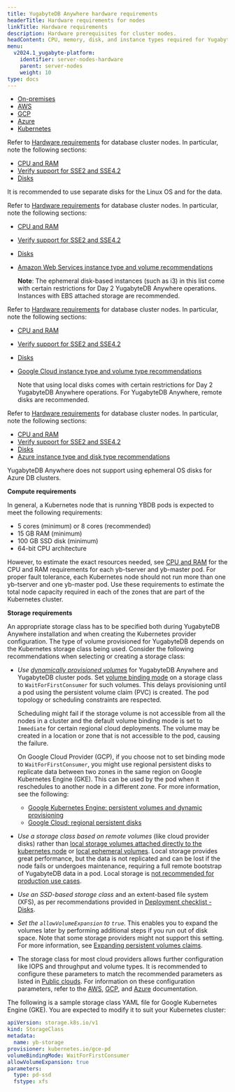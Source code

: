 ```yaml
---
title: YugabyteDB Anywhere hardware requirements
headerTitle: Hardware requirements for nodes
linkTitle: Hardware requirements
description: Hardware prerequisites for cluster nodes.
headContent: CPU, memory, disk, and instance types required for YugabyteDB
menu:
  v2024.1_yugabyte-platform:
    identifier: server-nodes-hardware
    parent: server-nodes
    weight: 10
type: docs
---
```


<ul class="nav nav-tabs-alt nav-tabs-yb custom-tabs">
  <li>
    <a href="#onprem" class="nav-link active" id="onprem-tab" data-bs-toggle="tab"
      role="tab" aria-controls="onprem" aria-selected="true">
      <i class="fa-solid fa-building"></i>
      On-premises
    </a>
  </li>
  <li>
    <a href="#aws" class="nav-link" id="aws-tab" data-bs-toggle="tab"
      role="tab" aria-controls="aws" aria-selected="false">
      <i class="fa-brands fa-aws"></i>
      AWS
    </a>
  </li>
  <li>
    <a href="#gcp" class="nav-link" id="gcp-tab" data-bs-toggle="tab"
      role="tab" aria-controls="gcp" aria-selected="false">
      <i class="fa-brands fa-google"></i>
      GCP
    </a>
  </li>
  <li>
    <a href="#azure" class="nav-link" id="azure-tab" data-bs-toggle="tab"
      role="tab" aria-controls="azure" aria-selected="false">
      <i class="fa-brands fa-microsoft"></i>
      Azure
    </a>
  </li>
  <li>
    <a href="#k8s" class="nav-link" id="k8s-tab" data-bs-toggle="tab"
      role="tab" aria-controls="k8s" aria-selected="false">
      <i class="fa-regular fa-dharmachakra"></i>
      Kubernetes
    </a>
  </li>
</ul>

<div class="tab-content">
  <div id="onprem" class="tab-pane fade show active" role="tabpanel" aria-labelledby="onprem-tab">

Refer to [Hardware requirements](../../../deploy/checklist/#hardware-requirements) for database cluster nodes. In particular, note the following sections:

- [CPU and RAM](../../../deploy/checklist/#cpu-and-ram)
- [Verify support for SSE2 and SSE4.2](../../../deploy/checklist/#verify-support-for-sse2-and-sse4-2)
- [Disks](../../../deploy/checklist/#disks)

It is recommended to use separate disks for the Linux OS and for the data.

  </div>

  <div id="aws" class="tab-pane fade" role="tabpanel" aria-labelledby="aws-tab">

Refer to [Hardware requirements](../../../deploy/checklist/#hardware-requirements) for database cluster nodes. In particular, note the following sections:

- [CPU and RAM](../../../deploy/checklist/#cpu-and-ram)
- [Verify support for SSE2 and SSE4.2](../../../deploy/checklist/#verify-support-for-sse2-and-sse4-2)
- [Disks](../../../deploy/checklist/#disks)
- [Amazon Web Services instance type and volume recommendations](../../../deploy/checklist/#amazon-web-services-aws)

  **Note**: The ephemeral disk-based instances (such as i3) in this list come with certain restrictions for Day 2 YugabyteDB Anywhere operations. Instances with EBS attached storage are recommended.

  </div>

  <div id="gcp" class="tab-pane fade" role="tabpanel" aria-labelledby="gcp-tab">

Refer to [Hardware requirements](../../../deploy/checklist/#hardware-requirements) for database cluster nodes. In particular, note the following sections:

- [CPU and RAM](../../../deploy/checklist/#cpu-and-ram)
- [Verify support for SSE2 and SSE4.2](../../../deploy/checklist/#verify-support-for-sse2-and-sse4-2)
- [Disks](../../../deploy/checklist/#disks)
- [Google Cloud instance type and volume type recommendations](../../../deploy/checklist/#google-cloud)

  Note that using local disks comes with certain restrictions for Day 2 YugabyteDB Anywhere operations. For YugabyteDB Anywhere, remote disks are recommended.

  </div>

  <div id="azure" class="tab-pane fade" role="tabpanel" aria-labelledby="azure-tab">

Refer to [Hardware requirements](../../../deploy/checklist/#hardware-requirements) for database cluster nodes. In particular, note the following sections:

- [CPU and RAM](../../../deploy/checklist/#cpu-and-ram)
- [Verify support for SSE2 and SSE4.2](../../../deploy/checklist/#verify-support-for-sse2-and-sse4-2)
- [Disks](../../../deploy/checklist/#disks)
- [Azure instance type and disk type recommendations](../../../deploy/checklist/#azure)

YugabyteDB Anywhere does not support using ephemeral OS disks for Azure DB clusters.

  </div>

  <div id="k8s" class="tab-pane fade" role="tabpanel" aria-labelledby="k8s-tab">

**Compute requirements**

In general, a Kubernetes node that is running YBDB pods is expected to meet the following requirements:

- 5 cores (minimum) or 8 cores (recommended)
- 15 GB RAM (minimum)
- 100 GB SSD disk (minimum)
- 64-bit CPU architecture

However, to estimate the exact resources needed, see [CPU and RAM](../../../deploy/checklist/#cpu-and-ram) for the CPU and RAM requirements for each yb-tserver and yb-master pod. For proper fault tolerance, each Kubernetes node should not run more than one yb-tserver and one yb-master pod. Use these requirements to estimate the total node capacity required in each of the zones that are part of the Kubernetes cluster.

**Storage requirements**

An appropriate storage class has to be specified both during YugabyteDB Anywhere installation and when creating the Kubernetes provider configuration. The type of volume provisioned for YugabyteDB depends on the Kubernetes storage class being used. Consider the following recommendations when selecting or creating a storage class:

- _Use [dynamically provisioned volumes](https://kubernetes.io/docs/concepts/storage/dynamic-provisioning/)_ for YugabyteDB Anywhere and YugabyteDB cluster pods. Set [volume binding mode](https://kubernetes.io/docs/concepts/storage/storage-classes/#volume-binding-mode) on a storage class to `WaitForFirstConsumer` for such volumes. This delays provisioning until a pod using the persistent volume claim (PVC) is created. The pod topology or scheduling constraints are respected.

  Scheduling might fail if the storage volume is not accessible from all the nodes in a cluster and the default volume binding mode is set to `Immediate` for certain regional cloud deployments. The volume may be created in a location or zone that is not accessible to the pod, causing the failure.

  On Google Cloud Provider (GCP), if you choose not to set binding mode to `WaitForFirstConsumer`, you might use regional persistent disks to replicate data between two zones in the same region on Google Kubernetes Engine (GKE). This can be used by the pod when it reschedules to another node in a different zone. For more information, see the following:
  - [Google Kubernetes Engine: persistent volumes and dynamic provisioning](https://cloud.google.com/kubernetes-engine/docs/concepts/persistent-volumes)
  - [Google Cloud: regional persistent disks](https://cloud.google.com/compute/docs/disks/high-availability-regional-persistent-disk)

- _Use a storage class based on remote volumes_ (like cloud provider disks) rather than [local storage volumes attached directly to the kubernetes node](https://kubernetes.io/docs/concepts/storage/volumes/#local) or [local ephemeral volumes](https://kubernetes.io/docs/concepts/storage/ephemeral-volumes/). Local storage provides great performance, but the data is not replicated and can be lost if the node fails or undergoes maintenance, requiring a full remote bootstrap of YugabyteDB data in a pod. Local storage is [not recommended for production use cases](../../../deploy/kubernetes/best-practices/#local-versus-remote-ssds).

- _Use an SSD-based storage class_ and an extent-based file system (XFS), as per recommendations provided in [Deployment checklist - Disks](../../../deploy/checklist/#disks).

- _Set the `allowVolumeExpansion` to `true`_. This enables you to expand the volumes later by performing additional steps if you run out of disk space. Note that some storage providers might not support this setting. For more information, see [Expanding persistent volumes claims](https://kubernetes.io/docs/concepts/storage/persistent-volumes/#expanding-persistent-volumes-claims).

- The storage class for most cloud providers allows further configuration like IOPS and throughput and volume types. It is recommended to configure these parameters to match the recommended parameters as listed in [Public clouds](../../../deploy/checklist/#public-clouds). For information on these configuration parameters, refer to the [AWS](https://github.com/kubernetes-sigs/aws-ebs-csi-driver/blob/master/docs/parameters.md), [GCP](https://cloud.google.com/kubernetes-engine/docs/how-to/persistent-volumes/ssd-pd), and [Azure](https://learn.microsoft.com/en-us/azure/aks/azure-disk-csi#create-a-custom-storage-class) documentation.

The following is a sample storage class YAML file for Google Kubernetes Engine (GKE). You are expected to modify it to suit your Kubernetes cluster:

```yaml
apiVersion: storage.k8s.io/v1
kind: StorageClass
metadata:
  name: yb-storage
provisioner: kubernetes.io/gce-pd
volumeBindingMode: WaitForFirstConsumer
allowVolumeExpansion: true
parameters:
  type: pd-ssd
  fstype: xfs
```

  </div>
</div>
